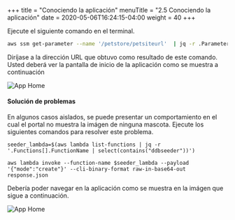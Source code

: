 +++
title = "Conociendo la aplicación"
menuTitle = "2.5 Conociendo la aplicación"
date = 2020-05-06T16:24:15-04:00
weight = 40
+++

Ejecute el siguiente comando en el terminal.

```bash
aws ssm get-parameter --name '/petstore/petsiteurl'  | jq -r .Parameter.Value
```
Diríjase a la dirección URL que obtuvo como resultado de este comando. Usted deberá ver la pantalla de inicio de la aplicación como se muestra a continuación

![App Home](/images/playaround/home.png)

#### Solución de problemas

En algunos casos aislados, se puede presentar un comportamiento en el cual el portal no muestra la imágen de ninguna mascota. Ejecute los siguientes comandos para resolver este problema.

```
seeder_lambda=$(aws lambda list-functions | jq -r '.Functions[].FunctionName | select(contains("ddbseeder"))')

aws lambda invoke --function-name $seeder_lambda --payload '{"mode":"create"}' --cli-binary-format raw-in-base64-out response.json

```

Debería poder navegar en la aplicación como se muestra en la imágen que sigue a continuación.

![App Home](/images/playaround/play.gif)
